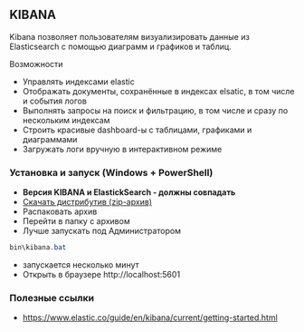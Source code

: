 ## KIBANA
Kibana позволяет пользователям визуализировать данные из Elasticsearch с помощью диаграмм и графиков и таблиц.

Возможности
* Управлять индексами elastic
* Отображать документы, сохранённые в индексах elsatic, в том числе и события логов
* Выполнять запросы на поиск и фильтрацию, в том числе и сразу по нескольким индексам
* Строить красивые dashboard-ы с таблицами, графиками и диаграммами
* Загружать логи вручную в интерактивном режиме


### **Установка и запуск** (Windows + PowerShell)
* **Версия KIBANA и ElastickSearch - должны совпадать**
* [Скачать дистрибутив (zip-архив)](https://www.elastic.co/downloads/kibana)
* Распаковать архив
* Перейти в папку с архивом
* Лучше запускать под Администратором
```powershell
bin\kibana.bat
```
* запускается несколько минут
* Открыть в браузере http://localhost:5601

### Полезные ссылки
* https://www.elastic.co/guide/en/kibana/current/getting-started.html